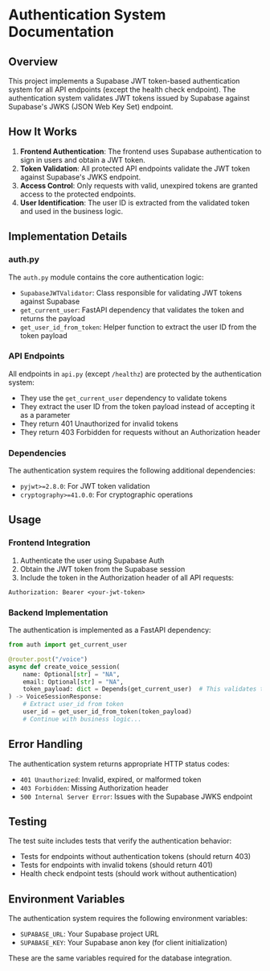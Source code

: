 # Authentication System Documentation

## Overview

This project implements a Supabase JWT token-based authentication system for all API endpoints (except the health check endpoint). The authentication system validates JWT tokens issued by Supabase against Supabase's JWKS (JSON Web Key Set) endpoint.

## How It Works

1. **Frontend Authentication**: The frontend uses Supabase authentication to sign in users and obtain a JWT token.
2. **Token Validation**: All protected API endpoints validate the JWT token against Supabase's JWKS endpoint.
3. **Access Control**: Only requests with valid, unexpired tokens are granted access to the protected endpoints.
4. **User Identification**: The user ID is extracted from the validated token and used in the business logic.

## Implementation Details

### auth.py

The `auth.py` module contains the core authentication logic:

- `SupabaseJWTValidator`: Class responsible for validating JWT tokens against Supabase
- `get_current_user`: FastAPI dependency that validates the token and returns the payload
- `get_user_id_from_token`: Helper function to extract the user ID from the token payload

### API Endpoints

All endpoints in `api.py` (except `/healthz`) are protected by the authentication system:

- They use the `get_current_user` dependency to validate tokens
- They extract the user ID from the token payload instead of accepting it as a parameter
- They return 401 Unauthorized for invalid tokens
- They return 403 Forbidden for requests without an Authorization header

### Dependencies

The authentication system requires the following additional dependencies:
- `pyjwt>=2.8.0`: For JWT token validation
- `cryptography>=41.0.0`: For cryptographic operations

## Usage

### Frontend Integration

1. Authenticate the user using Supabase Auth
2. Obtain the JWT token from the Supabase session
3. Include the token in the Authorization header of all API requests:

```
Authorization: Bearer <your-jwt-token>
```

### Backend Implementation

The authentication is implemented as a FastAPI dependency:

```python
from auth import get_current_user

@router.post("/voice")
async def create_voice_session(
    name: Optional[str] = "NA", 
    email: Optional[str] = "NA",
    token_payload: dict = Depends(get_current_user)  # This validates the token
) -> VoiceSessionResponse:
    # Extract user_id from token
    user_id = get_user_id_from_token(token_payload)
    # Continue with business logic...
```

## Error Handling

The authentication system returns appropriate HTTP status codes:

- `401 Unauthorized`: Invalid, expired, or malformed token
- `403 Forbidden`: Missing Authorization header
- `500 Internal Server Error`: Issues with the Supabase JWKS endpoint

## Testing

The test suite includes tests that verify the authentication behavior:

- Tests for endpoints without authentication tokens (should return 403)
- Tests for endpoints with invalid tokens (should return 401)
- Health check endpoint tests (should work without authentication)

## Environment Variables

The authentication system requires the following environment variables:

- `SUPABASE_URL`: Your Supabase project URL
- `SUPABASE_KEY`: Your Supabase anon key (for client initialization)

These are the same variables required for the database integration.